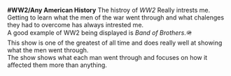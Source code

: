 **#WW2/Any American History** 
The histroy of *WW2* Really intrests me.  
Getting to learn what the men of the war went through and what chalenges they had to overcome has always intrested me.  
A good example of WW2 being displayed is *Band of Brothers*.🪖  
This show is one of the greatest of all time and does really well at showing what the men went through.  
The show shows what each man went through and focuses on how it affected them more than anything.
